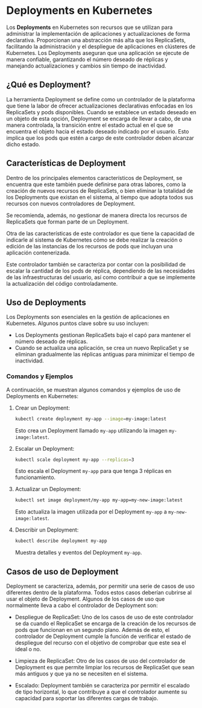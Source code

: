 # Deployments en Kubernetes

Los **Deployments** en Kubernetes son recursos que se utilizan para administrar la implementación de aplicaciones y actualizaciones de forma declarativa. Proporcionan una abstracción más alta que los ReplicaSets, facilitando la administración y el despliegue de aplicaciones en clústeres de Kubernetes. Los Deployments aseguran que una aplicación se ejecute de manera confiable, garantizando el número deseado de réplicas y manejando actualizaciones y cambios sin tiempo de inactividad.

## ¿Qué es Deployment?

La herramienta Deployment se define como un controlador de la plataforma que tiene la labor de ofrecer actualizaciones declarativas enfocadas en los ReplicaSets y pods disponibles. Cuando se establece un estado deseado en un objeto de esta opción, Deployment se encarga de llevar a cabo, de una manera controlada, la transición entre el estado actual en el que se encuentra el objeto hacia el estado deseado indicado por el usuario. Esto implica que los pods que estén a cargo de este controlador deben alcanzar dicho estado.

## Características de Deployment

Dentro de los principales elementos característicos de Deployment, se encuentra que este también puede definirse para otras labores, como la creación de nuevos recursos de ReplicaSets, o bien eliminar la totalidad de los Deployments que existan en el sistema, al tiempo que adopta todos sus recursos con nuevos controladores de Deployment.

Se recomienda, además, no gestionar de manera directa los recursos de ReplicaSets que forman parte de un Deployment.

Otra de las características de este controlador es que tiene la capacidad de indicarle al sistema de Kubernetes cómo se debe realizar la creación o edición de las instancias de los recursos de pods que incluyan una aplicación contenerizada.

Este controlador también se caracteriza por contar con la posibilidad de escalar la cantidad de los pods de réplica, dependiendo de las necesidades de las infraestructuras del usuario, así como contribuir a que se implemente la actualización del código controladamente.

## Uso de Deployments

Los Deployments son esenciales en la gestión de aplicaciones en Kubernetes. Algunos puntos clave sobre su uso incluyen:

- Los Deployments gestionan ReplicaSets bajo el capó para mantener el número deseado de réplicas.
- Cuando se actualiza una aplicación, se crea un nuevo ReplicaSet y se eliminan gradualmente las réplicas antiguas para minimizar el tiempo de inactividad.

### Comandos y Ejemplos

A continuación, se muestran algunos comandos y ejemplos de uso de Deployments en Kubernetes:

1. Crear un Deployment:

   ```bash
   kubectl create deployment my-app --image=my-image:latest
   ```

   Esto crea un Deployment llamado `my-app` utilizando la imagen `my-image:latest`.

2. Escalar un Deployment:

   ```bash
   kubectl scale deployment my-app --replicas=3
   ```

   Esto escala el Deployment `my-app` para que tenga 3 réplicas en funcionamiento.

3. Actualizar un Deployment:

   ```bash
   kubectl set image deployment/my-app my-app=my-new-image:latest
   ```

   Esto actualiza la imagen utilizada por el Deployment `my-app` a `my-new-image:latest`.

4. Describir un Deployment:

   ```bash
   kubectl describe deployment my-app
   ```

   Muestra detalles y eventos del Deployment `my-app`.

## Casos de uso de Deployment

Deployment se caracteriza, además, por permitir una serie de casos de uso diferentes dentro de la plataforma. Todos estos casos deberían cubrirse al usar el objeto de Deployment. Algunos de los casos de uso que normalmente lleva a cabo el controlador de Deployment son:

- Despliegue de ReplicaSet: Uno de los casos de uso de este controlador se da cuando el ReplicaSet se encarga de la creación de los recursos de pods que funcionan en un segundo plano. Además de esto, el controlador de Deployment cumple la función de verificar el estado de despliegue del recurso con el objetivo de comprobar que este sea el ideal o no.

- Limpieza de ReplicaSet: Otro de los casos de uso del controlador de Deployment es que permite limpiar los recursos de ReplicaSet que sean más antiguos y que ya no se necesiten en el sistema.

- Escalado: Deployment también se caracteriza por permitir el escalado de tipo horizontal, lo que contribuye a que el controlador aumente su capacidad para soportar las diferentes cargas de trabajo.
